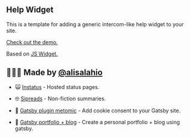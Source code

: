 ## Help Widget

This is a template for adding a generic intercom-like help widget to your site. 

[Check out the demo.](https://help-widget.netlify.com)

Based on [JS Widget.](https://github.com/jenyayel/js-widget)

## 🙋🏻‍♂️ Made by [@alisalahio](https://twitter.com/alisalahio)

- 🙀 [Instatus](https://instatus.com) - Hosted status pages.
- 🤓 [Sipreads](https://sipreads.com) - Non-fiction summaries.

- 🍪 [Gatsby plugin metomic](https://github.com/alisalahio/gatsby-plugin-metomic) - Add cookie consent to your Gatsby site.
- 👋 [Gatsby portfolio + blog](https://www.gatsbyjs.org/starters/alisalahio/gatsby-starter-blog-and-portfolio/) - Create a personal portfolio + blog using gatsby.

